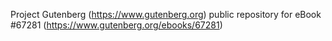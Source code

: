 Project Gutenberg (https://www.gutenberg.org) public repository for
eBook #67281 (https://www.gutenberg.org/ebooks/67281)
